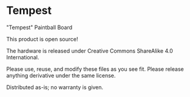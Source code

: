 # Tempest
"Tempest" Paintball Board

This product is open source!

The hardware is released under Creative Commons ShareAlike 4.0 International.

Please use, reuse, and modify these files as you see fit. Please release anything derivative under the same license.

Distributed as-is; no warranty is given.
